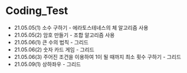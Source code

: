 # Coding_Test

* 21.05.05(1) 소수 구하기 - 에라토스테네스의 체 알고리즘 사용 
* 21.05.05(2) 암호 만들기 - 조합 알고리즘 사용
* 21.05.06(1) 큰 수의 법칙 - 그리드
* 21.05.06(2) 숫자 카드 게임 - 그리드
* 21.05.06(3) 주어진 조건을 이용하여 1이 될 때까지 최소 횟수 구하기 - 그리드
* 21.05.09(1) 상하좌우 - 그리드
